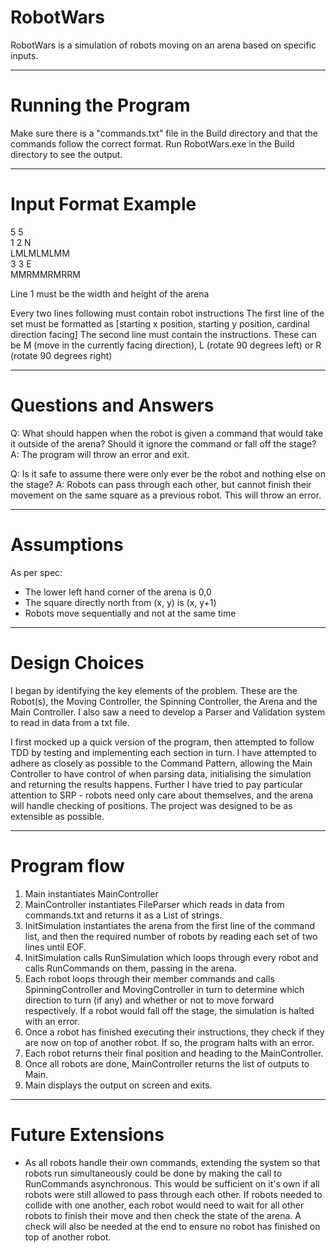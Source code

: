 # RobotWars

RobotWars is a simulation of robots moving on an arena based on specific inputs.

---

# Running the Program

Make sure there is a "commands.txt" file in the Build directory and that the commands follow the correct format. Run RobotWars.exe in the Build directory to see the output.

---

# Input Format Example

5 5<br />
1 2 N<br />
LMLMLMLMM<br />
3 3 E<br />
MMRMMRMRRM<br />

Line 1 must be the width and height of the arena

Every two lines following must contain robot instructions 
The first line of the set must be formatted as [starting x position, starting y position, cardinal direction facing]
The second line must contain the instructions. These can be M (move in the currently facing direction), L (rotate 90 degrees left) or R (rotate 90 degrees right)

---

# Questions and Answers

Q: What should happen when the robot is given a command that would take it outside of the arena? Should it ignore the command or fall off the stage?
A: The program will throw an error and exit.

Q: Is it safe to assume there were only ever be the robot and nothing else on the stage?
A: Robots can pass through each other, but cannot finish their movement on the same square as a previous robot. This will throw an error.

---

# Assumptions

As per spec:
- The lower left hand corner of the arena is 0,0
- The square directly north from (x, y) is (x, y+1)
- Robots move sequentially and not at the same time

---

# Design Choices

I began by identifying the key elements of the problem. These are the Robot(s), the Moving Controller, the Spinning Controller, the Arena and the Main Controller. I also saw a need to develop a Parser and Validation system to read in data from a txt file.

I first mocked up a quick version of the program, then attempted to follow TDD by testing and implementing each section in turn. I have attempted to adhere as closely as possible to the Command Pattern, allowing the Main Controller to have control of when parsing data, initialising the simulation and returning the results happens. Further I have tried to pay particular attention to SRP - robots need only care about themselves, and the arena will handle checking of positions. The project was designed to be as extensible as possible.

---

# Program flow

1) Main instantiates MainController
2) MainController instantiates FileParser which reads in data from commands.txt and returns it as a List of strings.
3) InitSimulation instantiates the arena from the first line of the command list, and then the required number of robots by reading each set of two lines until EOF.
4) InitSimulation calls RunSimulation which loops through every robot and calls RunCommands on them, passing in the arena.
5) Each robot loops through their member commands and calls SpinningController and MovingController in turn to determine which direction to turn (if any) and whether or not to move forward respectively. If a robot would fall off the stage, the simulation is halted with an error.
6) Once a robot has finished executing their instructions, they check if they are now on top of another robot. If so, the program halts with an error.
7) Each robot returns their final position and heading to the MainController.
8) Once all robots are done, MainController returns the list of outputs to Main.
9) Main displays the output on screen and exits.

---

# Future Extensions

- As all robots handle their own commands, extending the system so that robots run simultaneously could be done by making the call to RunCommands asynchronous. This would be sufficient on it's own if all robots were still allowed to pass through each other. If robots needed to collide with one another, each robot would need to wait for all other robots to finish their move and then check the state of the arena. A check will also be needed at the end to ensure no robot has finished on top of another robot.